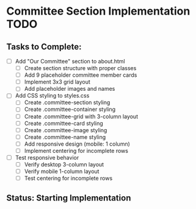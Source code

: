 # Committee Section Implementation TODO

## Tasks to Complete:

- [ ] Add "Our Committee" section to about.html
  - [ ] Create section structure with proper classes
  - [ ] Add 9 placeholder committee member cards
  - [ ] Implement 3x3 grid layout
  - [ ] Add placeholder images and names

- [ ] Add CSS styling to styles.css
  - [ ] Create .committee-section styling
  - [ ] Create .committee-container styling  
  - [ ] Create .committee-grid with 3-column layout
  - [ ] Create .committee-card styling
  - [ ] Create .committee-image styling
  - [ ] Create .committee-name styling
  - [ ] Add responsive design (mobile: 1 column)
  - [ ] Implement centering for incomplete rows

- [ ] Test responsive behavior
  - [ ] Verify desktop 3-column layout
  - [ ] Verify mobile 1-column layout
  - [ ] Test centering for incomplete rows

## Status: Starting Implementation
